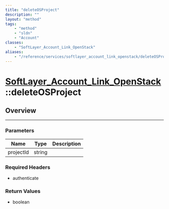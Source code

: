 ```yaml
---
title: "deleteOSProject"
description: ""
layout: "method"
tags:
    - "method"
    - "sldn"
    - "Account"
classes:
    - "SoftLayer_Account_Link_OpenStack"
aliases:
    - "/reference/services/softlayer_account_link_openstack/deleteOSProject"
---
```

# [SoftLayer_Account_Link_OpenStack](/reference/services/SoftLayer_Account_Link_OpenStack)::deleteOSProject




## Overview 


-----

### Parameters 
|Name | Type | Description |
| --- | --- | --- |
|projectId| string| |


### Required Headers
* authenticate


### Return Values
* boolean




